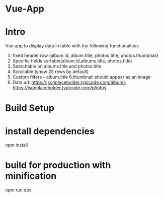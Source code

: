 # Vue-App
# Intro
Vue app to display data in table with the following functionalities
1. fixed header row (album.id, album.title, photos.title, photos.thumbnail)
2. Specific fields sortable(album.id,albums.title, photos.title)
3. Searchable on albums.title and photos.title
4. Scrollable (show 25 rows by default)
5. Custom filters - album.title
6.thumbnail should appear as an image
7. Data url:
https://jsonplaceholder.typicode.com/albums
https://jsonplaceholder.typicode.com/photos

# Build Setup
# install dependencies
npm install

# build for production with minification
npm run dev
